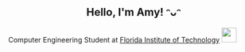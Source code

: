 ### <h2 align="center">Hello, I'm Amy! ᵔᴗᵔ</h2>
Computer Engineering Student at <a href="https://www.fit.edu/">Florida Institute of Technology</a> <img src="https://media.giphy.com/media/gjxYwnMG7Mocmc75DM/giphy.gif" width="30">


          

